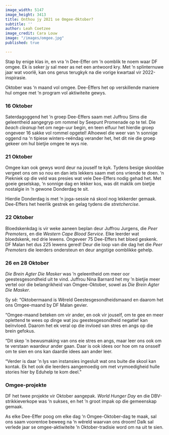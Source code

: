 ```yaml
---
image_width: 5147
image_height: 3413
title: Onthou jy 2021 se Omgee-Oktober?
subtitle: ''
author: Leah Coetzee
image_credit: Cara Louw
image: "/images/omgee.jpg"
published: true

---
```

Stap by enige klas in, en vra ’n Dee-Effer om ‘n oomblik te noem waar DF omgee. Ek is seker jy sal meer as net een antwoord kry. Met ’n splinternuwe jaar wat voorlê, kan ons gerus terugkyk na die vorige kwartaal vir 2022-inspirasie.

Oktober was ‘n maand vol omgee. Dee-Effers het op verskillende maniere hul omgee met ‘n program vol aktiwiteite gewys.

### 16 Oktober

Saterdagoggend het ‘n groep Dee-Effers saam met Juffrou Sims die geleentheid aangegryp om rommel by Seepunt Promenade op te tel. Die _beach cleanup_ het om nege-uur begin, en teen elfuur het hierdie groep ongeveer 16 sakke vol rommel opgetel! Alhoewel die weer van ‘n sonnige oggend na ‘n tipiese winters-reëndag verander het, het dit nie die groep gekeer om hul bietjie omgee te wys nie.

### 21 Oktober

Omgee kan ook gewys word deur na jouself te kyk. Tydens besige skooldae vergeet ons om so nou en dan iets lekkers saam met ons vriende te doen. ‘n Piekniek op die veld was presies wat vele Dee-Effers nodig gehad het. Met goeie geselskap, ‘n sonnige dag en lekker kos, was dit maklik om bietjie nostalgie in ‘n gewone Donderdag te sit.

Hierdie Donderdag is met ‘n joga-sessie ná skool nog lekkerder gemaak. Dee-Effers het heerlik gestrek en gelag tydens die _stretchercise_.

### 22 Oktober

Bloedskenkdag is vir weke aaneen beplan deur Juffrou Jurgens, die _Peer Premoters_, en die _Western Cape Blood Service_. Elke leerder wat bloedskenk, red drie lewens. Ongeveer 75 Dee-Effers het bloed geskenk. DF Malan het dus 225 lewens gered! Deur die loop van die dag het die _Peer Premoters_ die leerders ondersteun en deur angstige oomblikke gehelp.

### 26 en 28 Oktober

_Die Brein Agter Die Masker_ was ’n geleentheid om meer oor geestesgesondheid uit te vind. Juffrou Nina Barnard het my ’n bietjie meer vertel oor die belangrikheid van Omgee-Oktober, sowel as _Die Brein Agter Die Masker_.

Sy sê: “Oktobermaand is Wêreld Geestesgesondheidsmaand en daarom het ons Omgee-maand by DF Malan gevier.

“Omgee-maand beteken om vir ander, en ook vir jouself, om te gee en meer oplettend te wees op dinge wat jou geestesgesondheid negatief kan beïnvloed. Daarom het ek veral op die invloed van stres en angs op die brein gefokus.

“Dit skep 'n bewusmaking van ons eie stres en angs, maar leer ons ook om te verstaan waardeur ander gaan. Daar is ook idees oor hoe om na onsself om te sien en ons kan daardie idees aan ander leer.

“Verder is daar 'n lys van instansies ingesluit wat ons buite die skool kan kontak. Ek het ook die leerders aangemoedig om met vrymoedigheid hulle stories hier by Eduhelp te kom deel.”

### Omgee-projekte

DF het twee projekte vir Oktober aangepak. _World Hunger Day_ en die DBV-strikkieverkope was ‘n sukses, en het ’n groot impak op die gemeenskap gemaak.

As elke Dee-Effer poog om elke dag ‘n Omgee-Oktober-dag te maak, sal ons saam voorentoe beweeg na ‘n wêreld waarvan ons droom! Dalk sal verlede jaar se omgee-aktiwiteite ’n Oktober-tradisie word om na uit te sien.